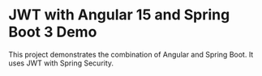# JWT with Angular 15 and Spring Boot 3 Demo

This project demonstrates the combination of Angular and Spring Boot. It uses JWT with Spring Security.
